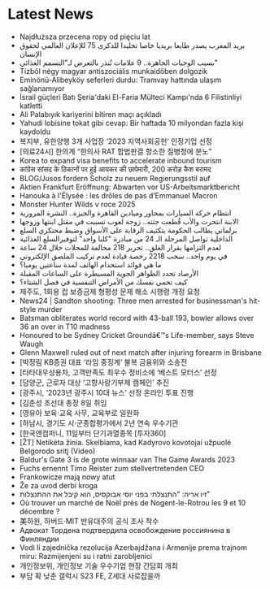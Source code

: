 # Latest News
-  Najdłuższa przecena ropy od pięciu lat
-  بريد المغرب يصدر طابعا بريديا خاصا تخليدا للذكرى 75 للإعلان العالمي لحقوق الإنسان
-  بسبب الوجبات الجاهزة.. 9 علامات تُنذر بالتعرض لـ"التسمم الغذائي"
-  Tízből négy magyar antiszociális munkaidőben dolgozik
-  Eminönü-Alibeyköy seferleri durdu: Tramvay hattında ulaşım sağlanamıyor
-  İsrail güçleri Batı Şeria'daki El-Faria Mülteci Kampı'nda 6 Filistinliyi katletti
-  Ali Palabıyık kariyerini bitiren maçı açıkladı
-  Yahudi lobisine tokat gibi cevap: Bir haftada 10 milyondan fazla kişi kaydoldu
-  복지부, 유한양행 3개 사업장 ‘2023 지역사회공헌’ 인정기업 선정
-  [의료24시] 한의계 “한의사 RAT 합법판결 항소한 질병청에 분노”
-  Korea to expand visa benefits to accelerate inbound tourism
-  कांग्रेस सांसद के ठिकानों पर हुई आयकर की छापेमारी, 200 करोड़ कैश बरामद
-  BLOG/Jusos fordern Scholz zu neuem Regierungsstil auf
-  Aktien Frankfurt Eröffnung: Abwarten vor US-Arbeitsmarktbericht
-  Hanouka à l'Élysée : les drôles de pas d’Emmanuel Macron
-  Monster Hunter Wilds v roce 2025
-  انتظام حركة السيارات بمحاور وميادين القاهرة والجيزة.. النشرة المرورية
-  الابنة انتحرت والأب قُطعت جثته.. زوجة لعوب تسببت في مقتل ابنتها وزوجها
-  برلماني يطالب الحكومة بتكثيف الرقابة على الأسواق وضبط محتكري السلع
-  الداخلية تواصل المرحلة الـ 24 من مبادرة "كلنا واحد" لتوفيرالسلع الغذائية
-  لعدم التزامها بقرار الغلق.. تحرير 218 مخالفة للمحلات خلال 24 ساعة
-  في يوم واحد.. سحب 2218 رخصة قيادة لعدم تركيب الملصق الإلكتروني
-  ما هي فوائد استخدام الهاتف لمدة ساعتين يوميا؟
-  الأرصاد تحدد الظواهر الجوية المسيطرة على الساعات المقبلة
-  كيف تحمي نفسك من الأمراض التنفسية في فصل الشتاء؟
-  제주도, 1회용 컵 보증금제 형평성 문제 해소 시행령 개정 요청
-  News24 | Sandton shooting: Three men arrested for businessman's hit-style murder
-  Batsman obliterates world record with 43-ball 193, bowler allows over 36 an over in T10 madness
-  Honoured to be Sydney Cricket Groundâ€™s Life-member, says Steve Waugh
-  Glenn Maxwell ruled out of next match after injuring forearm in Brisbane
-  [박정림 KB증권 대표 ‘라임 중징계’ 불복 금융위와 소송전
-  [타타대우상용차, 고객만족도 최우수 정비소에 ‘베스트 모터스’ 선정
-  [담양군, 근로자 대상 ‘고향사랑기부제 캠페인’ 추진
-  [광주시, ‘2023년 광주시 10대 뉴스’ 선정 온라인 투표 진행
-  [김춘성 조선대 총장 8일 취임
-  [영유아 보육·교육 사무, 교육부로 일원화
-  [하남시, 경기도 시·군종합평가에서 2년 연속 우수기관
-  [한국앤컴퍼니, 11일부터 단기과열종목 [투자360]
-  [ŽT] Netikėta žinia. Skelbiama, kad Kadyrovo kovotojai užpuolė Belgorodo sritį (Video)
-  Baldur's Gate 3 is de grote winnaar van The Game Awards 2023
-  Fuchs ernennt Timo Reister zum stellvertretenden CEO
-  Frankowicze mają nowy atut
-  Že za uvod derbi kroga
-  זיו אריה: "התנצלתי בפני יוסי אבוקסיס, הוא קיבל את ההתנצלות"
-  Où trouver un marché de Noël près de Nogent-le-Rotrou les 9 et 10 décembre ?
-  美하원, 하버드·MIT 반유대주의 공식 조사 착수
-  Адвокат Тордена подтвердила освобождение россиянина в Финляндии
-  Vodi li zajednička rezolucija Azerbajdžana i Armenije prema trajnom miru: Razmijenjeni su i ratni zarobljenici
-  개인정보위, 개인정보 기술 우수기업 현장 간담회 개최
-  부담 확 낮춘 갤럭시 S23 FE, Z세대 사로잡을까
